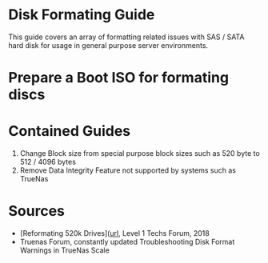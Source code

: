 # Disk Formating Guide
This guide covers an array of formatting related issues with SAS / SATA hard disk for usage in general purpose server environments. 

# Prepare a Boot ISO for formating discs

# Contained Guides
1. Change Block size from special purpose block sizes such as 520 byte to 512 / 4096 bytes
2. Remove Data Integrity Feature not supported by systems such as TrueNas

# Sources
* [Reformating 520k Drives]([url](https://forum.level1techs.com/t/how-to-reformat-520-byte-drives-to-512-bytes-usually/133021), Level 1 Techs Forum, 2018
* Truenas Forum, constantly updated  Troubleshooting Disk Format Warnings in TrueNas Scale
